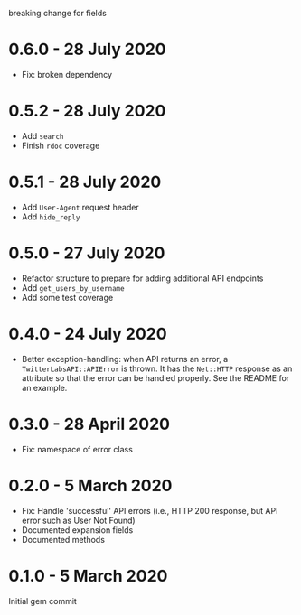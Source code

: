 breaking change for fields

# 0.6.0 - 28 July 2020

- Fix: broken dependency

# 0.5.2 - 28 July 2020

- Add `search`
- Finish `rdoc` coverage

# 0.5.1 - 28 July 2020

- Add `User-Agent` request header
- Add `hide_reply`

# 0.5.0 - 27 July 2020

- Refactor structure to prepare for adding additional API endpoints
- Add `get_users_by_username`
- Add some test coverage


# 0.4.0 - 24 July 2020

- Better exception-handling: when API returns an error, a `TwitterLabsAPI::APIError` is thrown. It has the `Net::HTTP` response as an attribute so that the error can be handled properly. See the README for an example.


# 0.3.0 - 28 April 2020

- Fix: namespace of error class

# 0.2.0 - 5 March 2020

- Fix: Handle 'successful' API errors (i.e., HTTP 200 response, but API error such as User Not Found)
- Documented expansion fields
- Documented methods

# 0.1.0 - 5 March 2020

Initial gem commit